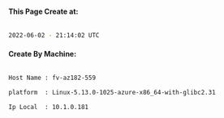
   
#### This Page Create at:

```bash

2022-06-02 - 21:14:02 UTC

```

#### Create By Machine:

```bash

Host Name : fv-az182-559

platform  : Linux-5.13.0-1025-azure-x86_64-with-glibc2.31

Ip Local  : 10.1.0.181

```

